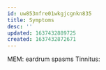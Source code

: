 ```yaml
---
id: uw853mfre01wkgjcgnkn835
title: Symptoms
desc: ''
updated: 1637432889725
created: 1637432872671
---
```


MEM: eardrum spasms
Tinnitus:
